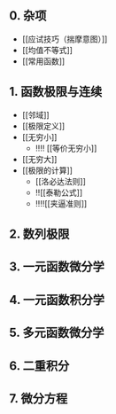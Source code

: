 ## 0. 杂项

- [[应试技巧（揣摩意图）]]
- [[均值不等式]]
- [[常用函数]]

## 1. 函数极限与连续

- [[邻域]]
- [[极限定义]]
- [[无穷小]]
	- ‼️‼️ [[等价无穷小]]
- [[无穷大]]
- [[极限的计算]]
	-  [[洛必达法则]]
	- ‼️[[泰勒公式]]
	- ‼️‼️[[夹逼准则]]

## 2. 数列极限


## 3. 一元函数微分学


## 4. 一元函数积分学


## 5. 多元函数微分学


## 6. 二重积分


## 7. 微分方程
